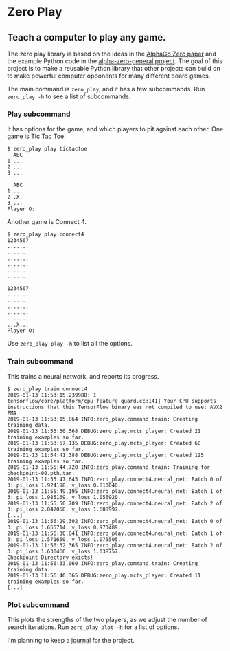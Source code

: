 # Zero Play
## Teach a computer to play any game.
The zero play library is based on the ideas in the [AlphaGo Zero paper] and the
example Python code in the [alpha-zero-general project]. The goal of this
project is to make a reusable Python library that other projects can build on
to make powerful computer opponents for many different board games.

The main command is `zero_play`, and it has a few subcommands. Run
`zero_play -h` to see a list of subcommands.

### Play subcommand ###
It has options for the game, and which players to pit against each other.
One game is Tic Tac Toe.

    $ zero_play play tictactoe
      ABC
    1 ...
    2 ...
    3 ...
    
      ABC
    1 ...
    2 .X.
    3 ...
    Player O:

Another game is Connect 4.

    $ zero_play play connect4
    1234567
    .......
    .......
    .......
    .......
    .......
    .......
    
    1234567
    .......
    .......
    .......
    .......
    .......
    ...X...
    Player O: 

Use `zero_play play -h` to list all the options.

### Train subcommand ###
This trains a neural network, and reports its progress.

    $ zero_play train connect4
    2019-01-13 11:53:15.239988: I tensorflow/core/platform/cpu_feature_guard.cc:141] Your CPU supports instructions that this TensorFlow binary was not compiled to use: AVX2 FMA
    2019-01-13 11:53:15,864 INFO:zero_play.command.train: Creating training data.
    2019-01-13 11:53:30,568 DEBUG:zero_play.mcts_player: Created 21 training examples so far.
    2019-01-13 11:53:57,135 DEBUG:zero_play.mcts_player: Created 60 training examples so far.
    2019-01-13 11:54:41,388 DEBUG:zero_play.mcts_player: Created 125 training examples so far.
    2019-01-13 11:55:44,720 INFO:zero_play.command.train: Training for checkpoint-00.pth.tar.
    2019-01-13 11:55:47,645 INFO:zero_play.connect4.neural_net: Batch 0 of 3: pi_loss 1.924198, v_loss 0.810040.
    2019-01-13 11:55:49,195 INFO:zero_play.connect4.neural_net: Batch 1 of 3: pi_loss 1.985169, v_loss 1.056920.
    2019-01-13 11:55:50,709 INFO:zero_play.connect4.neural_net: Batch 2 of 3: pi_loss 2.047058, v_loss 1.608997.
    [...]
    2019-01-13 11:56:29,302 INFO:zero_play.connect4.neural_net: Batch 0 of 3: pi_loss 1.655714, v_loss 0.973489.
    2019-01-13 11:56:30,841 INFO:zero_play.connect4.neural_net: Batch 1 of 3: pi_loss 1.571650, v_loss 1.075505.
    2019-01-13 11:56:32,365 INFO:zero_play.connect4.neural_net: Batch 2 of 3: pi_loss 1.630466, v_loss 1.038757.
    Checkpoint Directory exists! 
    2019-01-13 11:56:33,060 INFO:zero_play.command.train: Creating training data.
    2019-01-13 11:56:40,365 DEBUG:zero_play.mcts_player: Created 11 training examples so far.
    [...]

### Plot subcommand ###
This plots the strengths of the two players, as we adjust the number of search
iterations. Run `zero_play plot -h` for a list of options.


I'm planning to keep a [journal] for the project.

[AlphaGo Zero paper]: https://deepmind.com/blog/alphago-zero-learning-scratch/
[alpha-zero-general project]: https://github.com/suragnair/alpha-zero-general
[journal]: journal/